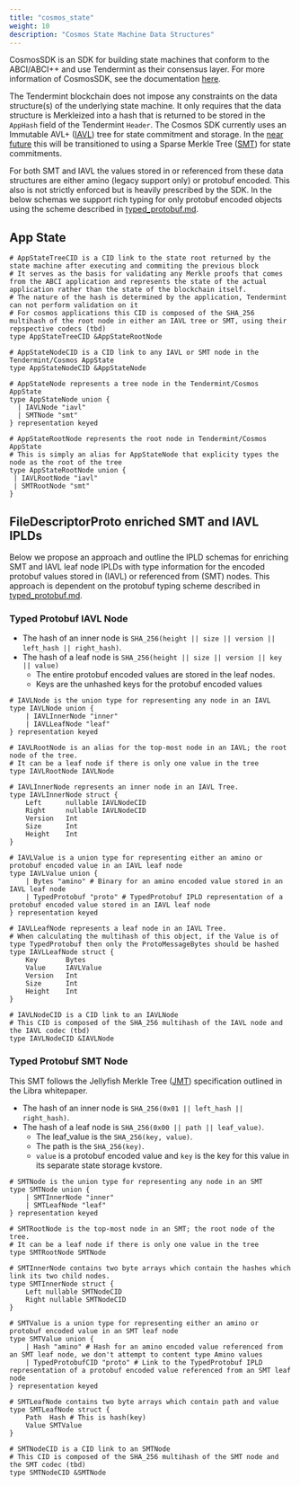 ```yaml
---
title: "cosmos_state"
weight: 10
description: "Cosmos State Machine Data Structures"
---
```


CosmosSDK is an SDK for building state machines that conform to the ABCI/ABCI++ and use Tendermint as their consensus layer.
For more information of CosmosSDK, see the documentation [here](https://github.com/cosmos/cosmos-sdk/tree/main/docs).

The Tendermint blockchain does not impose any constraints on the data structure(s) of the underlying state machine.
It only requires that the data structure is Merkleized into a hash that is returned to be stored in the `AppHash` field of the Tendermint `Header`.
The Cosmos SDK currently uses an Immutable AVL+ ([IAVL](https://github.com/cosmos/iavl)) tree for state commitment and storage.
In the [near future](https://github.com/cosmos/cosmos-sdk/blob/master/docs/architecture/adr-040-storage-and-smt-state-commitments.md)
this will be transitioned to using a Sparse Merkle Tree ([SMT](https://github.com/lazyledger/smt])) for state commitments.

For both SMT and IAVL the values stored in or referenced from these data structures are either amino (legacy support only) or protobuf encoded.
This also is not strictly enforced but is heavily prescribed by the SDK. In the below schemas we support rich typing for only protobuf encoded
objects using the scheme described in [typed_protobuf.md](../typed_protobuf).

## App State

```ipldsch
# AppStateTreeCID is a CID link to the state root returned by the state machine after executing and commiting the previous block
# It serves as the basis for validating any Merkle proofs that comes from the ABCI application and represents the state of the actual application rather than the state of the blockchain itself.
# The nature of the hash is determined by the application, Tendermint can not perform validation on it
# For cosmos applications this CID is composed of the SHA_256 multihash of the root node in either an IAVL tree or SMT, using their repspective codecs (tbd)
type AppStateTreeCID &AppStateRootNode

# AppStateNodeCID is a CID link to any IAVL or SMT node in the Tendermint/Cosmos AppState
type AppStateNodeCID &AppStateNode

# AppStateNode represents a tree node in the Tendermint/Cosmos AppState
type AppStateNode union {
  | IAVLNode "iavl"
  | SMTNode "smt"
} representation keyed

# AppStateRootNode represents the root node in Tendermint/Cosmos AppState
# This is simply an alias for AppStateNode that explicity types the node as the root of the tree
type AppStateRootNode union {
 | IAVLRootNode "iavl"
 | SMTRootNode "smt"
}
```

## FileDescriptorProto enriched SMT and IAVL IPLDs

Below we propose an approach and outline the IPLD schemas for enriching SMT and IAVL leaf node IPLDs with type information for the
encoded protobuf values stored in (IAVL) or referenced from (SMT) nodes. This approach is dependent on the protobuf typing scheme
described in [typed_protobuf.md](../typed_protobuf).

### Typed Protobuf IAVL Node

- The hash of an inner node is `SHA_256(height || size || version || left_hash || right_hash)`.
- The hash of a leaf node is `SHA_256(height || size || version || key || value)`
  - The entire protobuf encoded values are stored in the leaf nodes.
  - Keys are the unhashed keys for the protobuf encoded values

```ipldsch
# IAVLNode is the union type for representing any node in an IAVL
type IAVLNode union {
    | IAVLInnerNode "inner"
    | IAVLLeafNode "leaf"
} representation keyed

# IAVLRootNode is an alias for the top-most node in an IAVL; the root node of the tree.
# It can be a leaf node if there is only one value in the tree
type IAVLRootNode IAVLNode

# IAVLInnerNode represents an inner node in an IAVL Tree.
type IAVLInnerNode struct {
    Left      nullable IAVLNodeCID
    Right     nullable IAVLNodeCID
    Version   Int
    Size      Int
    Height    Int
}

# IAVLValue is a union type for representing either an amino or protobuf encoded value in an IAVL leaf node
type IAVLValue union {
    | Bytes "amino" # Binary for an amino encoded value stored in an IAVL leaf node
    | TypedProtobuf "proto" # TypedProtobuf IPLD representation of a protobuf encoded value stored in an IAVL leaf node
} representation keyed

# IAVLLeafNode represents a leaf node in an IAVL Tree.
# When calculating the multihash of this object, if the Value is of type TypedProtobuf then only the ProtoMessageBytes should be hashed
type IAVLLeafNode struct {
    Key       Bytes
    Value     IAVLValue
    Version   Int
    Size      Int
    Height    Int
}

# IAVLNodeCID is a CID link to an IAVLNode
# This CID is composed of the SHA_256 multihash of the IAVL node and the IAVL codec (tbd)
type IAVLNodeCID &IAVLNode
```

### Typed Protobuf SMT Node

This SMT follows the Jellyfish Merkle Tree ([JMT](https://diem-developers-components.netlify.app/papers/jellyfish-merkle-tree/2021-01-14.pdf))
specification outlined in the Libra whitepaper.

- The hash of an inner node is `SHA_256(0x01 || left_hash || right_hash)`.
- The hash of a leaf node is `SHA_256(0x00 || path || leaf_value)`.
  - The leaf_value is the `SHA_256(key, value)`.
  - The path is the `SHA_256(key)`.
  - `value` is a protobuf encoded value and `key` is the key for this value in its separate state storage kvstore.

```ipldsch
# SMTNode is the union type for representing any node in an SMT
type SMTNode union {
    | SMTInnerNode "inner"
    | SMTLeafNode "leaf"
} representation keyed

# SMTRootNode is the top-most node in an SMT; the root node of the tree.
# It can be a leaf node if there is only one value in the tree
type SMTRootNode SMTNode

# SMTInnerNode contains two byte arrays which contain the hashes which link its two child nodes.
type SMTInnerNode struct {
    Left nullable SMTNodeCID
    Right nullable SMTNodeCID
}

# SMTValue is a union type for representing either an amino or protobuf encoded value in an SMT leaf node
type SMTValue union {
    | Hash "amino" # Hash for an amino encoded value referenced from an SMT leaf node, we don't attempt to content type Amino values
    | TypedProtobufCID "proto" # Link to the TypedProtobuf IPLD representation of a protobuf encoded value referenced from an SMT leaf node
} representation keyed

# SMTLeafNode contains two byte arrays which contain path and value
type SMTLeafNode struct {
    Path  Hash # This is hash(key)
    Value SMTValue
}

# SMTNodeCID is a CID link to an SMTNode
# This CID is composed of the SHA_256 multihash of the SMT node and the SMT codec (tbd)
type SMTNodeCID &SMTNode
```
